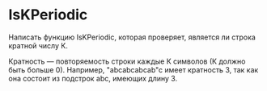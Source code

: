 # IsKPeriodic
Написать функцию IsKPeriodic, которая проверяет, является ли строка кратной числу К.

Кратность — повторяемость строки каждые К символов (К должно быть больше 0). Например, "abcabcabcab"c имеет кратность 3,  так как она состоит из подстрок abc, имеющих длину 3.
